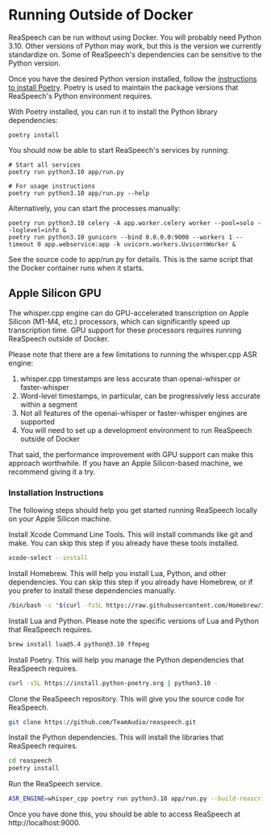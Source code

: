 # Running Outside of Docker

ReaSpeech can be run without using Docker. You will probably need Python 3.10. Other versions of Python may work, but this is the version we currently standardize on. Some of ReaSpeech's dependencies can be sensitive to the Python version.

Once you have the desired Python version installed, follow the [instructions to install Poetry](https://python-poetry.org/docs/#installation). Poetry is used to maintain the package versions that ReaSpeech's Python environment requires.

With Poetry installed, you can run it to install the Python library dependencies:

```
poetry install
```

You should now be able to start ReaSpeech's services by running:

```
# Start all services
poetry run python3.10 app/run.py

# For usage instructions
poetry run python3.10 app/run.py --help
```

Alternatively, you can start the processes manually:

```
poetry run python3.10 celery -A app.worker.celery worker --pool=solo --loglevel=info &
poetry run python3.10 gunicorn --bind 0.0.0.0:9000 --workers 1 --timeout 0 app.webservice:app -k uvicorn.workers.UvicornWorker &
```

See the source code to app/run.py for details. This is the same script that the Docker container runs when it starts.

## Apple Silicon GPU

The whisper.cpp engine can do GPU-accelerated transcription on Apple Silicon (M1-M4, etc.) processors, which can significantly speed up transcription time. GPU support for these processors requires running ReaSpeech outside of Docker.

Please note that there are a few limitations to running the whisper.cpp ASR engine:

1. whisper.cpp timestamps are less accurate than openai-whisper or faster-whisper
2. Word-level timestamps, in particular, can be progressively less accurate within a segment
3. Not all features of the openai-whisper or faster-whisper engines are supported
4. You will need to set up a development environment to run ReaSpeech outside of Docker

That said, the performance improvement with GPU support can make this approach worthwhile. If you have an Apple Silicon-based machine, we recommend giving it a try.

### Installation Instructions

The following steps should help you get started running ReaSpeech locally on your Apple Silicon machine.

Install Xcode Command Line Tools. This will install commands like git and make. You can skip this step if you already have these tools installed.
```bash
xcode-select --install
```

Install Homebrew. This will help you install Lua, Python, and other dependencies. You can skip this step if you already have Homebrew, or if you prefer to install these dependencies manually.
```bash
/bin/bash -c "$(curl -fsSL https://raw.githubusercontent.com/Homebrew/install/HEAD/install.sh)"
```

Install Lua and Python. Please note the specific versions of Lua and Python that ReaSpeech requires.
```bash
brew install lua@5.4 python@3.10 ffmpeg
```

Install Poetry. This will help you manage the Python dependencies that ReaSpeech requires.
```bash
curl -sSL https://install.python-poetry.org | python3.10 -
```

Clone the ReaSpeech repository. This will give you the source code for ReaSpeech.
```bash
git clone https://github.com/TeamAudio/reaspeech.git
```

Install the Python dependencies. This will install the libraries that ReaSpeech requires.
```bash
cd reaspeech
poetry install
```

Run the ReaSpeech service.
```bash
ASR_ENGINE=whisper_cpp poetry run python3.10 app/run.py --build-reascripts
```

Once you have done this, you should be able to access ReaSpeech at http://localhost:9000.
